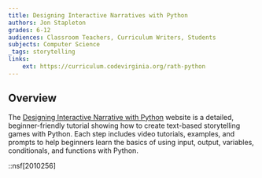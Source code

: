 ```yaml
---
title: Designing Interactive Narratives with Python
authors: Jon Stapleton
grades: 6-12
audiences: Classroom Teachers, Curriculum Writers, Students
subjects: Computer Science
_tags: storytelling
links:
    ext: https://curriculum.codevirginia.org/rath-python
---
```


## Overview

The [Designing Interactive Narrative with Python](https://curriculum.codevirginia.org/rath-python) website is a detailed, beginner-friendly tutorial showing how to create text-based storytelling games with Python. Each step includes video tutorials, examples, and prompts to help beginners learn the basics of using input, output, variables, conditionals, and functions with Python.

::nsf[2010256]